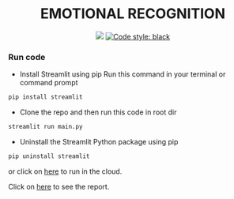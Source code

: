 <h1 align="center">
    EMOTIONAL RECOGNITION
</h1>

<p align="center">
    <a href="https://imageprocessing.streamlit.app/"><img src="https://static.streamlit.io/badges/streamlit_badge_black_white.svg"></a>
    <a href="https://github.com/psf/black"><img src="https://img.shields.io/badge/code%20style-black-000000.svg" alt="Code style: black"></a>
</p>

### Run code

- Install Streamlit using pip Run this command in your terminal or command prompt

```python
pip install streamlit
```

- Clone the repo and then run this code in root dir

```python
streamlit run main.py
```

- Uninstall the Streamlit Python package using pip

```python
pip uninstall streamlit
```
or click on [here](https://imageprocessing.streamlitapp.com/) to run in the cloud.

Click on [here](https://github.com/phamnguyet2003/Emotional-Recognition/blob/main/document/Report.pdf) to see the report.
